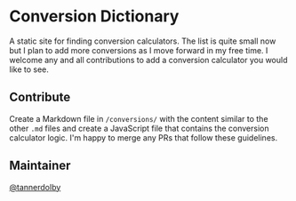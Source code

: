 # Conversion Dictionary

A static site for finding conversion calculators. The list is quite small now but I plan to add more conversions as I move forward in my free time. I welcome any and all contributions to add a conversion calculator you would like to see.

## Contribute

Create a Markdown file in `/conversions/` with the content similar to the other `.md` files and create a JavaScript file that contains the conversion calculator logic. I'm happy to merge any PRs that follow these guidelines.

## Maintainer

[@tannerdolby](https://github.com/tannerdolby)

